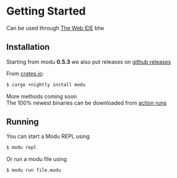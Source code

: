 # Getting Started

Can be used through [The Web IDE](../ide) btw

## Installation

Starting from modu **0.5.3** we also put releases on [github releases](https://github.com/Cyteon/modu/releases)

From [crates.io](https://crates.io/crates/modu):
```bash
$ cargo +nightly install modu
```

More methods coming soon \
The 100% newest binaries can be downloaded from [action runs](https://github.com/Cyteon/modu/actions/workflows/rust.yml)

## Running

You can start a Modu REPL using
```bash
$ modu repl
```

Or run a modu file using
```bash
$ modu run file.modu
```